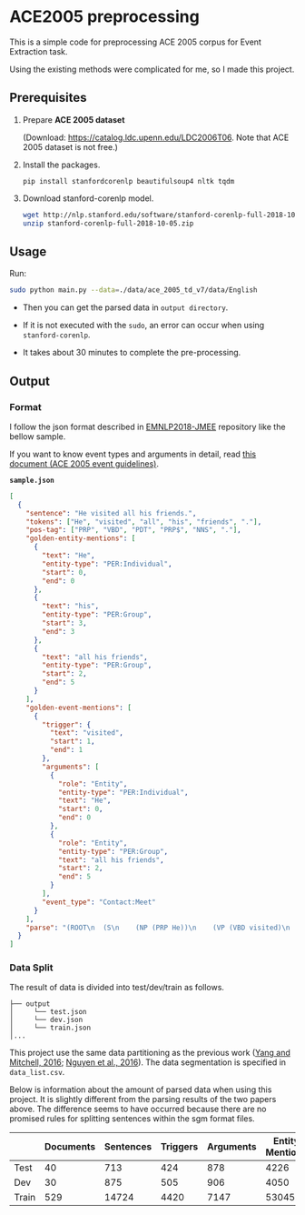 # ACE2005 preprocessing

This is a simple code for preprocessing ACE 2005 corpus for Event Extraction task. 

Using the existing methods were complicated for me, so I made this project.

## Prerequisites

1. Prepare **ACE 2005 dataset** 

   (Download: https://catalog.ldc.upenn.edu/LDC2006T06. Note that ACE 2005 dataset is not free.)

2. Install the packages.
   ```
   pip install stanfordcorenlp beautifulsoup4 nltk tqdm
   ```
    
3. Download stanford-corenlp model.
    ```bash
    wget http://nlp.stanford.edu/software/stanford-corenlp-full-2018-10-05.zip
    unzip stanford-corenlp-full-2018-10-05.zip
    ```

## Usage

Run:

```bash
sudo python main.py --data=./data/ace_2005_td_v7/data/English
``` 

- Then you can get the parsed data in `output directory`. 

- If it is not executed with the `sudo`, an error can occur when using `stanford-corenlp`.

- It takes about 30 minutes to complete the pre-processing.

## Output

### Format

I follow the json format described in [EMNLP2018-JMEE](https://github.com/lx865712528/EMNLP2018-JMEE) repository like the bellow sample.

If you want to know event types and arguments in detail, read [this document (ACE 2005 event guidelines)](https://www.ldc.upenn.edu/sites/www.ldc.upenn.edu/files/english-events-guidelines-v5.4.3.pdf).


**`sample.json`**
```json
[
  {
    "sentence": "He visited all his friends.",
    "tokens": ["He", "visited", "all", "his", "friends", "."],
    "pos-tag": ["PRP", "VBD", "PDT", "PRP$", "NNS", "."],
    "golden-entity-mentions": [
      {
        "text": "He", 
        "entity-type": "PER:Individual",
        "start": 0,
        "end": 0
      },
      {
        "text": "his",
        "entity-type": "PER:Group",
        "start": 3,
        "end": 3
      },
      {
        "text": "all his friends",
        "entity-type": "PER:Group",
        "start": 2,
        "end": 5
      }
    ],
    "golden-event-mentions": [
      {
        "trigger": {
          "text": "visited",
          "start": 1,
          "end": 1
        },
        "arguments": [
          {
            "role": "Entity",
            "entity-type": "PER:Individual",
            "text": "He",
            "start": 0,
            "end": 0
          },
          {
            "role": "Entity",
            "entity-type": "PER:Group",
            "text": "all his friends",
            "start": 2,
            "end": 5
          }
        ],
        "event_type": "Contact:Meet"
      }
    ],
    "parse": "(ROOT\n  (S\n    (NP (PRP He))\n    (VP (VBD visited)\n      (NP (PDT all) (PRP$ his) (NNS friends)))\n    (. .)))"
  }
]
```


### Data Split

The result of data is divided into test/dev/train as follows.
```
├── output
│     └── test.json
│     └── dev.json
│     └── train.json
│...
```

This project use the same data partitioning as the previous work ([Yang and Mitchell, 2016](https://www.cs.cmu.edu/~bishan/papers/joint_event_naacl16.pdf);  [Nguyen et al., 2016](https://www.aclweb.org/anthology/N16-1034)). The data segmentation is specified in `data_list.csv`.

Below is information about the amount of parsed data when using this project. It is slightly different from the parsing results of the two papers above. The difference seems to have occurred because there are no promised rules for splitting sentences within the sgm format files.

|          | Documents    |  Sentences   |Triggers    | Arguments | Entity Mentions  |
|-------   |-----------|-----------   |---------------|----------------- |----------------- |
| Test     | 40        | 713           | 424           | 878             |  4226             |
| Dev      | 30        | 875           | 505           | 906             |  4050             |
| Train    | 529       | 14724         | 4420          | 7147             |   53045            |
